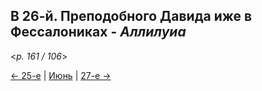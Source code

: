 
## В 26-й. Преподобного Давида иже в Фессалониках - *Аллилуиа*

<*p. 161 / 106*>

[← 25-е](06_25_MES.ru.md) | [Июнь](README.md#26-й) | [27-е →](06_27_MES.ru.md)
